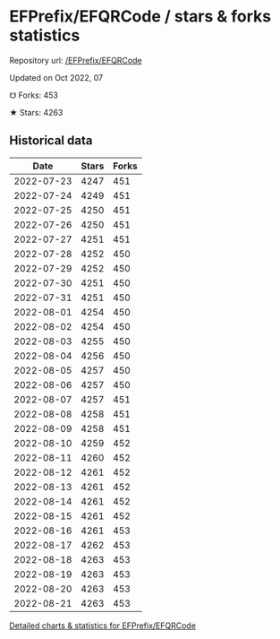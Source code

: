 # EFPrefix/EFQRCode / stars & forks statistics

Repository url: [/EFPrefix/EFQRCode](https://github.com/EFPrefix/EFQRCode)

Updated on Oct 2022, 07

☋ Forks: 453

★ Stars: 4263

## Historical data
| Date | Stars | Forks |
|------|-------|-------|
| 2022-07-23 | 4247 | 451 | 
| 2022-07-24 | 4249 | 451 | 
| 2022-07-25 | 4250 | 451 | 
| 2022-07-26 | 4250 | 451 | 
| 2022-07-27 | 4251 | 451 | 
| 2022-07-28 | 4252 | 450 | 
| 2022-07-29 | 4252 | 450 | 
| 2022-07-30 | 4251 | 450 | 
| 2022-07-31 | 4251 | 450 | 
| 2022-08-01 | 4254 | 450 | 
| 2022-08-02 | 4254 | 450 | 
| 2022-08-03 | 4255 | 450 | 
| 2022-08-04 | 4256 | 450 | 
| 2022-08-05 | 4257 | 450 | 
| 2022-08-06 | 4257 | 450 | 
| 2022-08-07 | 4257 | 451 | 
| 2022-08-08 | 4258 | 451 | 
| 2022-08-09 | 4258 | 451 | 
| 2022-08-10 | 4259 | 452 | 
| 2022-08-11 | 4260 | 452 | 
| 2022-08-12 | 4261 | 452 | 
| 2022-08-13 | 4261 | 452 | 
| 2022-08-14 | 4261 | 452 | 
| 2022-08-15 | 4261 | 452 | 
| 2022-08-16 | 4261 | 453 | 
| 2022-08-17 | 4262 | 453 | 
| 2022-08-18 | 4263 | 453 | 
| 2022-08-19 | 4263 | 453 | 
| 2022-08-20 | 4263 | 453 | 
| 2022-08-21 | 4263 | 453 | 


[Detailed charts & statistics for EFPrefix/EFQRCode](https://reviewgithub.com/rep/EFPrefix/EFQRCode)
